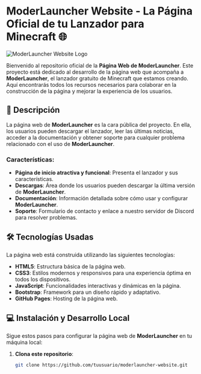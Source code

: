 # ModerLauncher Website - La Página Oficial de tu Lanzador para Minecraft 🌐

![ModerLauncher Website Logo](https://link_a_tu_imagen/logo.png)

Bienvenido al repositorio oficial de la **Página Web de ModerLauncher**. Este proyecto está dedicado al desarrollo de la página web que acompaña a **ModerLauncher**, el lanzador gratuito de Minecraft que estamos creando. Aquí encontrarás todos los recursos necesarios para colaborar en la construcción de la página y mejorar la experiencia de los usuarios.

## 🚀 Descripción

La página web de **ModerLauncher** es la cara pública del proyecto. En ella, los usuarios pueden descargar el lanzador, leer las últimas noticias, acceder a la documentación y obtener soporte para cualquier problema relacionado con el uso de **ModerLauncher**.

### Características:
- **Página de inicio atractiva y funcional**: Presenta el lanzador y sus características.
- **Descargas**: Área donde los usuarios pueden descargar la última versión de **ModerLauncher**.
- **Documentación**: Información detallada sobre cómo usar y configurar **ModerLauncher**.
- **Soporte**: Formulario de contacto y enlace a nuestro servidor de Discord para resolver problemas.

## 🛠️ Tecnologías Usadas

La página web está construida utilizando las siguientes tecnologías:

- **HTML5**: Estructura básica de la página web.
- **CSS3**: Estilos modernos y responsivos para una experiencia óptima en todos los dispositivos.
- **JavaScript**: Funcionalidades interactivas y dinámicas en la página.
- **Bootstrap**: Framework para un diseño rápido y adaptativo.
- **GitHub Pages**: Hosting de la página web.

## 💻 Instalación y Desarrollo Local

Sigue estos pasos para configurar la página web de **ModerLauncher** en tu máquina local:

1. **Clona este repositorio**:
   ```bash
   git clone https://github.com/tuusuario/moderlauncher-website.git
